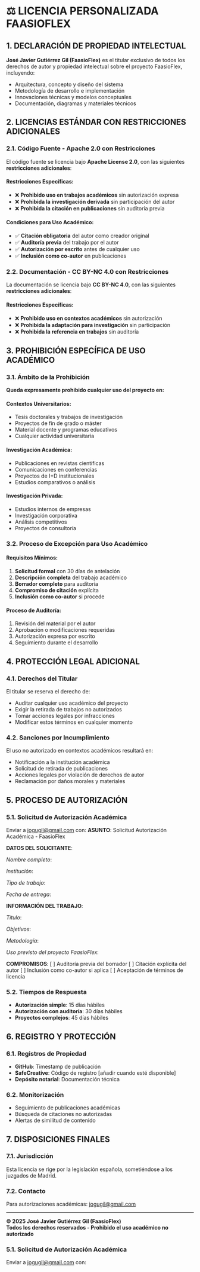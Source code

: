 # ⚖️ LICENCIA PERSONALIZADA FAASIOFLEX

## 1. DECLARACIÓN DE PROPIEDAD INTELECTUAL

**José Javier Gutiérrez Gil (FaasioFlex)** es el titular exclusivo de todos los derechos de autor y propiedad intelectual sobre el proyecto FaasioFlex, incluyendo:

- Arquitectura, concepto y diseño del sistema
- Metodología de desarrollo e implementación
- Innovaciones técnicas y modelos conceptuales
- Documentación, diagramas y materiales técnicos

## 2. LICENCIAS ESTÁNDAR CON RESTRICCIONES ADICIONALES

### 2.1. Código Fuente - Apache 2.0 con Restricciones
El código fuente se licencia bajo **Apache License 2.0**, con las siguientes **restricciones adicionales**:

#### Restricciones Específicas:
- ❌ **Prohibido uso en trabajos académicos** sin autorización expresa
- ❌ **Prohibida la investigación derivada** sin participación del autor
- ❌ **Prohibida la citación en publicaciones** sin auditoría previa

#### Condiciones para Uso Académico:
- ✅ **Citación obligatoria** del autor como creador original
- ✅ **Auditoría previa** del trabajo por el autor
- ✅ **Autorización por escrito** antes de cualquier uso
- ✅ **Inclusión como co-autor** en publicaciones

### 2.2. Documentación - CC BY-NC 4.0 con Restricciones
La documentación se licencia bajo **CC BY-NC 4.0**, con las siguientes **restricciones adicionales**:

#### Restricciones Específicas:
- ❌ **Prohibido uso en contextos académicos** sin autorización
- ❌ **Prohibida la adaptación para investigación** sin participación
- ❌ **Prohibida la referencia en trabajos** sin auditoría

## 3. PROHIBICIÓN ESPECÍFICA DE USO ACADÉMICO

### 3.1. Ámbito de la Prohibición
**Queda expresamente prohibido cualquier uso del proyecto en:**

#### Contextos Universitarios:
- Tesis doctorales y trabajos de investigación
- Proyectos de fin de grado o máster
- Material docente y programas educativos
- Cualquier actividad universitaria

#### Investigación Académica:
- Publicaciones en revistas científicas
- Comunicaciones en conferencias
- Proyectos de I+D institucionales
- Estudios comparativos o análisis

#### Investigación Privada:
- Estudios internos de empresas
- Investigación corporativa
- Análisis competitivos
- Proyectos de consultoría

### 3.2. Proceso de Excepción para Uso Académico

#### Requisitos Mínimos:
1. **Solicitud formal** con 30 días de antelación
2. **Descripción completa** del trabajo académico
3. **Borrador completo** para auditoría
4. **Compromiso de citación** explícita
5. **Inclusión como co-autor** si procede

#### Proceso de Auditoría:
1. Revisión del material por el autor
2. Aprobación o modificaciones requeridas
3. Autorización expresa por escrito
4. Seguimiento durante el desarrollo

## 4. PROTECCIÓN LEGAL ADICIONAL

### 4.1. Derechos del Titular
El titular se reserva el derecho de:

- Auditar cualquier uso académico del proyecto
- Exigir la retirada de trabajos no autorizados
- Tomar acciones legales por infracciones
- Modificar estos términos en cualquier momento

### 4.2. Sanciones por Incumplimiento
El uso no autorizado en contextos académicos resultará en:

- Notificación a la institución académica
- Solicitud de retirada de publicaciones
- Acciones legales por violación de derechos de autor
- Reclamación por daños morales y materiales

## 5. PROCESO DE AUTORIZACIÓN
### 5.1. Solicitud de Autorización Académica
Enviar a jogugil@gmail.com con:
**ASUNTO**: Solicitud Autorización Académica - FaasioFlex

**DATOS DEL SOLICITANTE**:

*Nombre completo*:

*Institución*:

*Tipo de trabajo*:

*Fecha de entrega*:

**INFORMACIÓN DEL TRABAJO**:

*Título*:

*Objetivos*:

*Metodología*:

*Uso previsto del proyecto FaasioFlex*:

**COMPROMISOS**:
[ ] Auditoría previa del borrador
[ ] Citación explícita del autor
[ ] Inclusión como co-autor si aplica
[ ] Aceptación de términos de licencia

 
### 5.2. Tiempos de Respuesta
- **Autorización simple**: 15 días hábiles
- **Autorización con auditoría**: 30 días hábiles
- **Proyectos complejos**: 45 días hábiles

## 6. REGISTRO Y PROTECCIÓN

### 6.1. Registros de Propiedad
- **GitHub**: Timestamp de publicación
- **SafeCreative**: Código de registro [añadir cuando esté disponible]
- **Depósito notarial**: Documentación técnica

### 6.2. Monitorización
- Seguimiento de publicaciones académicas
- Búsqueda de citaciones no autorizadas
- Alertas de similitud de contenido

## 7. DISPOSICIONES FINALES

### 7.1. Jurisdicción
Esta licencia se rige por la legislación española, sometiéndose a los juzgados de Madrid.

### 7.2. Contacto
Para autorizaciones académicas: jogugil@gmail.com

---

**© 2025 José Javier Gutiérrez Gil (FaasioFlex)**  
**Todos los derechos reservados - Prohibido el uso académico no autorizado**

### 5.1. Solicitud de Autorización Académica
Enviar a jogugil@gmail.com con:
